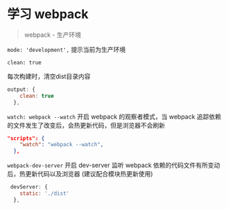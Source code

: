 # 学习 webpack

> webpack - 生产环境

`mode: 'development',`
提示当前为生产环境


`clean: true`

每次构建时，清空dist目录内容

```js
output: {
    clean: true
  },
```

`watch: webpack --watch` 
开启 webpack 的观察者模式，当 webpack 追踪依赖的文件发生了改变后，会热更新代码，但是浏览器不会刷新 

```json
"scripts": {
    "watch": "webpack --watch",
  },
```

`webpack-dev-server`
开启 dev-server 监听 webpack 依赖的代码文件有所变动后，热更新代码以及浏览器 (建议配合模块热更新使用)
```js
 devServer: {
    static: './dist'
  },
```
